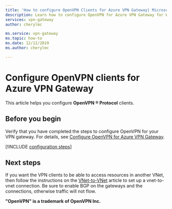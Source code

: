 ```yaml
---
title: 'How to configure OpenVPN Clients for Azure VPN Gateway| Microsoft Docs'
description: Learn how to configure OpenVPN for Azure VPN Gateway for Windows, Linux, and Mac operating system clients.
services: vpn-gateway
author: cherylmc

ms.service: vpn-gateway
ms.topic: how-to
ms.date: 12/12/2019
ms.author: cherylmc

---
```

# Configure OpenVPN clients for Azure VPN Gateway

This article helps you configure **OpenVPN &reg; Protocol** clients.

## Before you begin

Verify that you have completed the steps to configure OpenVPN for your VPN gateway. For details, see [Configure OpenVPN for Azure VPN Gateway](vpn-gateway-howto-openvpn.md).

[!INCLUDE [configuration steps](../../includes/vpn-gateway-vwan-config-openvpn-clients.md)]

## Next steps

If you want the VPN clients to be able to access resources in another VNet, then follow the instructions on the [VNet-to-VNet](vpn-gateway-howto-vnet-vnet-resource-manager-portal.md) article to set up a vnet-to-vnet connection. Be sure to enable BGP on the gateways and the connections, otherwise traffic will not flow.

**"OpenVPN" is a trademark of OpenVPN Inc.**

